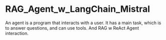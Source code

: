 # RAG_Agent_w_LangChain_Mistral
An agent is a program that interacts with a user. It has a main task, which is to answer questions, and can use tools. 
And RAG w ReAct Agent interaction.
